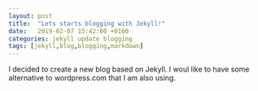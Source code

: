 ```yaml
---
layout: post
title:  "Lets starts blogging with Jekyll!"
date:   2019-02-07 15:42:00 +0100
categories: jekyll update blogging 
tags: [jekyll,blog,blogging,markdown]
---
```


I decided to create a new blog based on Jekyll. I woul like to have some alternative to wordpress.com that I am also using. 

[jacekkowalczyk.wordpress.com blog]: https://jacekkowalczyk.wordpress.com/

